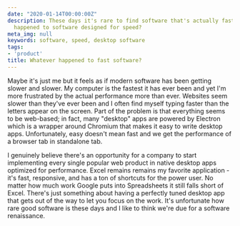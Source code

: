 ```yaml
---
date: "2020-01-14T00:00:00Z"
description: These days it's rare to find software that's actually fast. Whatever
  happened to software designed for speed?
meta_img: null
keywords: software, speed, desktop software
tags:
- 'product'
title: Whatever happened to fast software?
---
```


Maybe it's just me but it feels as if modern software has been getting slower and slower. My computer is the fastest it has ever been and yet I'm more frustrated by the actual performance more than ever. Websites seem slower than they've ever been and I often find myself typing faster than the letters appear on the screen. Part of the problem is that everything seems to be web-based; in fact, many "desktop" apps are powered by Electron which is a wrapper around Chromium that makes it easy to write desktop apps. Unfortunately, easy doesn't mean fast and we get the performance of a browser tab in standalone tab.

I genuinely believe there's an opportunity for a company to start implementing every single popular web product in native desktop apps optimized for performance. Excel remains remains my favorite application - it's fast, responsive, and has a ton of shortcuts for the power user. No matter how much work Google puts into Spreadsheets it still falls short of Excel. There's just something about having a perfectly tuned desktop app that gets out of the way to let you focus on the work. It's unfortunate how rare good software is these days and I like to think we're due for a software renaissance.
